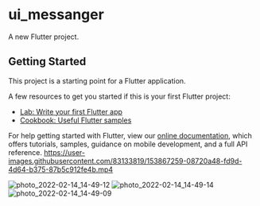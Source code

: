 # ui_messanger

A new Flutter project.

## Getting Started

This project is a starting point for a Flutter application.

A few resources to get you started if this is your first Flutter project:

- [Lab: Write your first Flutter app](https://flutter.dev/docs/get-started/codelab)
- [Cookbook: Useful Flutter samples](https://flutter.dev/docs/cookbook)

For help getting started with Flutter, view our
[online documentation](https://flutter.dev/docs), which offers tutorials,
samples, guidance on mobile development, and a full API reference.
https://user-images.githubusercontent.com/83133819/153867259-08720a48-fd9d-4d64-b375-87b5c912fe4b.mp4


![photo_2022-02-14_14-49-12](https://user-images.githubusercontent.com/83133819/153867279-4b4fadf2-42f2-45ff-98f4-4207b88e6d8b.jpg)
![photo_2022-02-14_14-49-14](https://user-images.githubusercontent.com/83133819/153867281-aae53457-1309-489b-b69e-ceffc6fae512.jpg)
![photo_2022-02-14_14-49-09](https://user-images.githubusercontent.com/83133819/153867284-5529122f-dace-4915-90a3-f9209eee9274.jpg)
